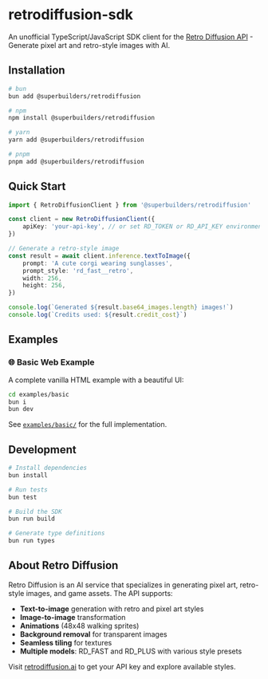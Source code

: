 # retrodiffusion-sdk

An unofficial TypeScript/JavaScript SDK client for the [Retro Diffusion API](https://www.retrodiffusion.ai/) - Generate pixel art and retro-style images with AI.

## Installation

```bash
# bun
bun add @superbuilders/retrodiffusion

# npm
npm install @superbuilders/retrodiffusion

# yarn
yarn add @superbuilders/retrodiffusion

# pnpm
pnpm add @superbuilders/retrodiffusion
```

## Quick Start

```typescript
import { RetroDiffusionClient } from '@superbuilders/retrodiffusion'

const client = new RetroDiffusionClient({
    apiKey: 'your-api-key', // or set RD_TOKEN or RD_API_KEY environment variable
})

// Generate a retro-style image
const result = await client.inference.textToImage({
    prompt: 'A cute corgi wearing sunglasses',
    prompt_style: 'rd_fast__retro',
    width: 256,
    height: 256,
})

console.log(`Generated ${result.base64_images.length} images!`)
console.log(`Credits used: ${result.credit_cost}`)
```

## Examples

### 🌐 Basic Web Example

A complete vanilla HTML example with a beautiful UI:

```bash
cd examples/basic
bun i
bun dev
```

See [`examples/basic/`](./examples/basic/) for the full implementation.

## Development

```bash
# Install dependencies
bun install

# Run tests
bun test

# Build the SDK
bun run build

# Generate type definitions
bun run types
```

## About Retro Diffusion

Retro Diffusion is an AI service that specializes in generating pixel art, retro-style images, and game assets. The API supports:

- **Text-to-image** generation with retro and pixel art styles
- **Image-to-image** transformation
- **Animations** (48x48 walking sprites)
- **Background removal** for transparent images
- **Seamless tiling** for textures
- **Multiple models**: RD_FAST and RD_PLUS with various style presets

Visit [retrodiffusion.ai](https://www.retrodiffusion.ai/) to get your API key and explore available styles.
